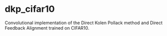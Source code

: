# dkp_cifar10
Convolutional implementation of the Direct Kolen Pollack method and Direct Feedback Alignment trained on CIFAR10.
